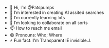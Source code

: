 - 👋 Hi, I’m @Patspumps
- 👀 I’m interested in creating AI assited searches
- 🌱 I’m currently learning lots
- 💞️ I’m looking to collaborate on all sorts
- 📫 How to reach me email
- 😄 Pronouns: Who; Where
- ⚡ Fun fact: I'm Transparent IE invisible..l.

<!---
Patspumps/Patspumps is a ✨ special ✨ repository because its `README.md` (this file) appears on your GitHub profile.
You can click the Preview link to take a look at your changes.
--->
